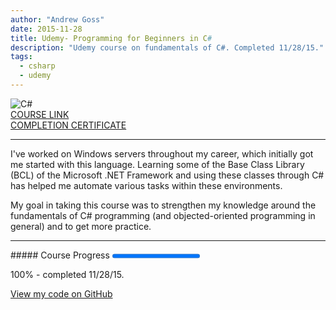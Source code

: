 ```yaml
---
author: "Andrew Goss"
date: 2015-11-28
title: Udemy- Programming for Beginners in C#
description: "Udemy course on fundamentals of C#. Completed 11/28/15."
tags:
  - csharp
  - udemy
---
```

![C#](/img/learning/csharp.png "C#")<br>
<a href="https://www.udemy.com/programming-for-complete-beginners-in-csharp/" target="_blank">COURSE LINK</a><br>
<a href="https://github.com/andrewrgoss/udemy-beginning-csharp/blob/master/Course%20Completion%20Certificate%20(UC-TT5IFIPW).pdf" target="_blank">COMPLETION CERTIFICATE</a>
<hr>
I've worked on Windows servers throughout my career, which initially got me started with this language. Learning some of the Base Class Library (BCL) of the Microsoft .NET Framework and using these classes through C# has helped me automate various tasks within these environments.

My goal in taking this course was to strengthen my knowledge around the fundamentals of C# programming (and objected-oriented programming in general) and to get more practice.
<hr>
##### Course Progress
<progress max="1.0" value="1.0"></progress>

100% - completed 11/28/15.

<a href="https://github.com/andrewrgoss/udemy-beginning-csharp" class="btn" target="_blank">View my code on GitHub</a>